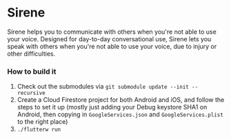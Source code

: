 # Sirene

Sirene helps you to communicate with others when you're not able to use your voice. Designed for day-to-day conversational use, Sirene lets you speak with others when you're not able to use your voice, due to injury or other difficulties.

### How to build it

1. Check out the submodules via `git submodule update --init --recursive`
1. Create a Cloud Firestore project for both Android and iOS, and follow the steps to set it up (mostly just adding your Debug keystore SHA1 on Android, then copying in `GoogleServices.json` and `GoogleServices.plist` to the right place)
1. `./flutterw run`
